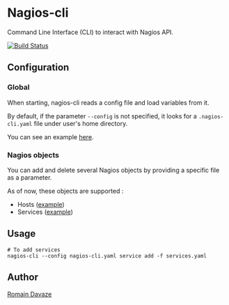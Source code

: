 # Nagios-cli

Command Line Interface (CLI) to interact with Nagios API.

[![Build Status](https://travis-ci.com/romainDavaze/nagios-cli.svg?branch=master)](https://travis-ci.com/romainDavaze/nagios-cli)

## Configuration

### Global

When starting, nagios-cli reads a config file and load variables from it.

By default, if the parameter `--config` is not specified, it looks for a `.nagios-cli.yaml` file under user's home directory.

You can see an example [here](examples/nagios-cli.yaml).

### Nagios objects

You can add and delete several Nagios objects by providing a specific file as a parameter.

As of now, these objects are supported :
- Hosts ([example](examples/hosts.yaml))
- Services ([example](examples/services.yaml))


## Usage

```
# To add services
nagios-cli --config nagios-cli.yaml service add -f services.yaml
```


## Author

<a href="https://romaindavaze.github.io/">Romain Davaze</a>